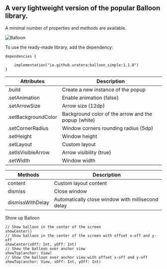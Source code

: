 ## A very lightweight version of the popular Balloon library.

A minimal number of properties and methods are available.

![Balloon](https://github.com/user-attachments/assets/0a5d1ae3-1537-41b2-9d98-32e646de001c)

To use the ready-made library, add the dependency:
```
dependencies {

    implementation("io.github.uratera:balloon_simple:1.1.0")
}
```

Attributes	|Description 
----------------------------------|---------------------------------------------
.build	|Create a new instance of the popup
.setAnimation	|Enable animation (false)
.setArrowSize	|Arrow size  (12dp)
.setBackgroundColor	|Background color of the arrow and the popup (white)
.setCornerRadius	|Window corners rounding radius (5dp)
.setHeight	|Window height
.setLayout	|Custom layout
.setIsVisibleArrow	|Arrow visibility (true)
.setWidth	|Window width

Methods	|Description
-----------------------------------|--------------------------------------------------
content	|Custom layout content
dismiss	|Close window
dismissWithDelay	|Automatically close window with millisecond delay

Show up Balloon
```
// Show balloon in the center of the screen
showCenter()
// Show balloon in the center of the screen with offset x-off and y-off
showCenter(xOff: Int, yOff: Int)
// Show the balloon over anchor view
showTop(anchor: View) 
// Show the balloon over anchor view with offset x-off and y-off
showTop(anchor: View, xOff: Int, yOff: Int)
```

